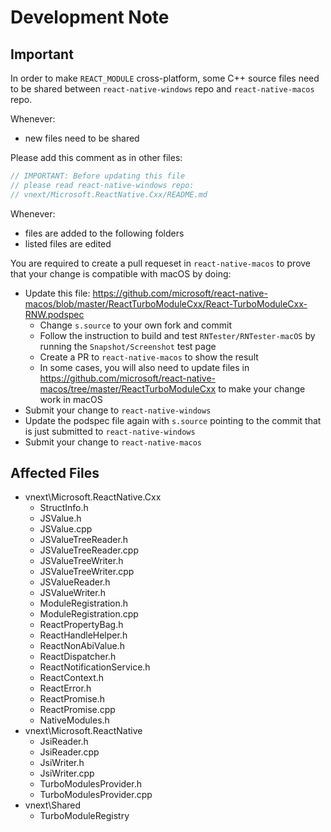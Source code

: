 # Development Note

## Important

In order to make `REACT_MODULE` cross-platform,
some C++ source files need to be shared between `react-native-windows` repo and `react-native-macos` repo.

Whenever:
- new files need to be shared

Please add this comment as in other files:
```C++
// IMPORTANT: Before updating this file
// please read react-native-windows repo:
// vnext/Microsoft.ReactNative.Cxx/README.md
```

Whenever:
- files are added to the following folders
- listed files are edited

You are required to create a pull requeset in `react-native-macos` to prove that your change is compatible with macOS by doing:

- Update this file: https://github.com/microsoft/react-native-macos/blob/master/ReactTurboModuleCxx/React-TurboModuleCxx-RNW.podspec
  - Change `s.source` to your own fork and commit
  - Follow the instruction to build and test `RNTester/RNTester-macOS` by running the `Snapshot/Screenshot` test page
  - Create a PR to `react-native-macos` to show the result
  - In some cases, you will also need to update files in https://github.com/microsoft/react-native-macos/tree/master/ReactTurboModuleCxx to make your change work in macOS
- Submit your change to `react-native-windows`
- Update the podspec file again with `s.source` pointing to the commit that is just submitted to `react-native-windows`
- Submit your change to `react-native-macos`

## Affected Files

- vnext\Microsoft.ReactNative.Cxx
  - StructInfo.h
  - JSValue.h
  - JSValue.cpp
  - JSValueTreeReader.h
  - JSValueTreeReader.cpp
  - JSValueTreeWriter.h
  - JSValueTreeWriter.cpp
  - JSValueReader.h
  - JSValueWriter.h
  - ModuleRegistration.h
  - ModuleRegistration.cpp
  - ReactPropertyBag.h
  - ReactHandleHelper.h
  - ReactNonAbiValue.h
  - ReactDispatcher.h
  - ReactNotificationService.h
  - ReactContext.h
  - ReactError.h
  - ReactPromise.h
  - ReactPromise.cpp
  - NativeModules.h
- vnext\Microsoft.ReactNative
  - JsiReader.h
  - JsiReader.cpp
  - JsiWriter.h
  - JsiWriter.cpp
  - TurboModulesProvider.h
  - TurboModulesProvider.cpp
- vnext\Shared
  - TurboModuleRegistry
